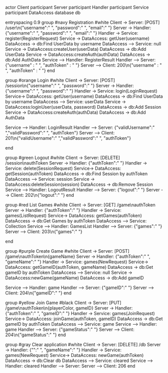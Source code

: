 actor Client
participant Server
participant Handler
participant Service
participant DataAccess
database db

entryspacing 0.9
group #navy Registration #white
Client -> Server: [POST] /user\n{"username":" ", "password":" ", "email":" "}
Server -> Handler: {"username":" ", "password":" ", "email":" "}
Handler -> Service: register(RegisterRequest)
Service -> DataAccess: getUser(username)
DataAccess -> db:Find UserData by username
DataAccess --> Service: null
Service -> DataAccess:createUser(userData)
DataAccess -> db:Add UserData
Service -> DataAccess:createAuth(authData)
DataAccess -> db:Add AuthData
Service --> Handler: RegisterResult
Handler --> Server: {"username" : " ", "authToken" : " "}
Server --> Client: 200\n{"username" : " ", "authToken" : " "}
end

group #orange Login #white
Client -> Server: [POST] /session\n{"username":" ", "password":" "}
Server -> Handler: {"username":" ", "password":" "}
Handler -> Service: login(LoginRequest)
Service-> DataAccess: getUser(username)
DataAccess -> db:Find UserData by username
DataAccess --> Service: userData
Service -> DataAccess:loginUser(userData, password)
DataAccess -> db:Add Session
Service -> DataAccess:createAuth(authData)
DataAccess -> db:Add AuthData

Service --> Handler: LoginResult
Handler --> Server: {"validUsername":" ","validPassword":" ", "authToken"}
Server --> Client: 201\n{"validUsername":" ","validPassword":" ", "authToken"}

end

group #green Logout #white
Client -> Server: [DELETE] /session\nauthToken
Server -> Handler: {"authToken":" "}
Handler -> Service: delete(SessionRequest)
Service-> DataAccess: getSession(authToken)
DataAccess -> db:Find Session by authToken
DataAccess --> Service: session
Service -> DataAccess:deleteSession(session)
DataAccess -> db:Remove Session
Service --> Handler: LogoutResult
Handler --> Server: {"logout":" "}
Server --> Client: 202\n{"logout":" "}
end

group #red List Games #white
Client -> Server: [GET] /game\nauthToken
Server -> Handler: {"authToken":" "}
Handler -> Service: games(ListRequest)
Service-> DataAccess: getGames(authToken)
DataAccess -> db:Get Games by authToken
DataAccess --> Service: Collection<game>
Service --> Handler: GamesList
Handler --> Server: {"games":" "}
Server --> Client: 203\n{"games":" "}

end

group #purple Create Game #white
Client -> Server: [POST] /game\nauthToken\n{gameName}
Server -> Handler: {"authToken":" ", "gameName":" "}
Handler -> Service: games(NewRequest)
Service-> DataAccess: getGameID(authToken, gameName)
DataAccess -> db:Get gameID by authToken
DataAccess --> Service: null
Service -> DataAccess:newGame(gameName)
DataAccess -> db:Add gameID

Service --> Handler: game
Handler --> Server: {"gameID":" "}
Server --> Client: 204\n{"gameID":" "}
end

group #yellow Join Game #black
Client -> Server: [PUT] /game\nauthToken\n{playerColor, gameID}
Server -> Handler: {"authToken":" ", "gameID":" "}
Handler -> Service: games(JoinRequest)
Service-> DataAccess: joinGame(authToken, gameID)
DataAccess -> db:Get gameID by authToken
DataAccess --> Service: game
Service --> Handler: game
Handler --> Server: {"gameStatus":" "}
Server --> Client: 204\n{"gameStatus":" "}
end

group #gray Clear application #white
Client -> Server: [DELETE] /db
Server -> Handler: {"":" ", "gameName":" "}
Handler -> Service: games(NewRequest)
Service-> DataAccess: newGame(authToken)
DataAccess -> db:Clear db
DataAccess --> Service: cleared
Service --> Handler: cleared
Handler --> Server: 
Server --> Client: 206
end

 
